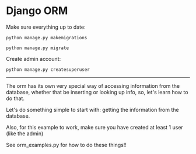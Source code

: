 # Django ORM

Make sure everything up to date:

```
python manage.py makemigrations
```

```
python manage.py migrate
```



Create admin account:
```
python manage.py createsuperuser
```

-----

The orm has its own very special way of accessing information
from the database, whether that be inserting or looking up info,
so, let's learn how to do that.

Let's do something simple to start with: getting the information from the 
database. 

Also, for this example to work, make sure you have created at least 1 user (like the admin)

See orm_examples.py for how to do these things!!
